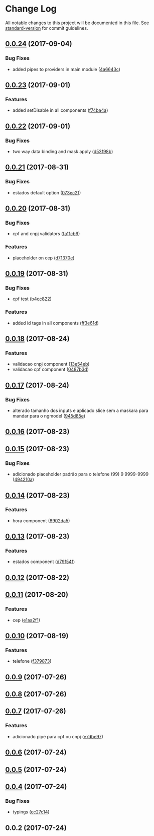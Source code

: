 # Change Log

All notable changes to this project will be documented in this file. See [standard-version](https://github.com/conventional-changelog/standard-version) for commit guidelines.

<a name="0.0.24"></a>
## [0.0.24](https://github.com/nbfontana/ngx-br/compare/v0.0.23...v0.0.24) (2017-09-04)


### Bug Fixes

* added pipes to providers in main module ([4a6643c](https://github.com/nbfontana/ngx-br/commit/4a6643c))



<a name="0.0.23"></a>
## [0.0.23](https://github.com/nbfontana/ngx-br/compare/v0.0.22...v0.0.23) (2017-09-01)


### Features

* added setDisable in all components ([f74ba4a](https://github.com/nbfontana/ngx-br/commit/f74ba4a))



<a name="0.0.22"></a>
## [0.0.22](https://github.com/nbfontana/ngx-br/compare/v0.0.21...v0.0.22) (2017-09-01)


### Bug Fixes

* two way data binding and mask apply ([d53f98b](https://github.com/nbfontana/ngx-br/commit/d53f98b))



<a name="0.0.21"></a>
## [0.0.21](https://github.com/nbfontana/ngx-br/compare/v0.0.20...v0.0.21) (2017-08-31)


### Bug Fixes

* estados default option ([073ec21](https://github.com/nbfontana/ngx-br/commit/073ec21))



<a name="0.0.20"></a>
## [0.0.20](https://github.com/nbfontana/ngx-br/compare/v0.0.19...v0.0.20) (2017-08-31)


### Bug Fixes

* cpf and cnpj validators ([fa11cb6](https://github.com/nbfontana/ngx-br/commit/fa11cb6))


### Features

* placeholder on cep ([d71370e](https://github.com/nbfontana/ngx-br/commit/d71370e))



<a name="0.0.19"></a>
## [0.0.19](https://github.com/nbfontana/ngx-br/compare/v0.0.18...v0.0.19) (2017-08-31)


### Bug Fixes

* cpf test ([b4cc822](https://github.com/nbfontana/ngx-br/commit/b4cc822))


### Features

* added id tags in all components ([ff3e61d](https://github.com/nbfontana/ngx-br/commit/ff3e61d))



<a name="0.0.18"></a>
## [0.0.18](https://github.com/nbfontana/ngx-br/compare/v0.0.17...v0.0.18) (2017-08-24)


### Features

* validacao cnpj component ([13e54eb](https://github.com/nbfontana/ngx-br/commit/13e54eb))
* validacao cpf component ([0487b3d](https://github.com/nbfontana/ngx-br/commit/0487b3d))



<a name="0.0.17"></a>
## [0.0.17](https://github.com/nbfontana/ngx-br/compare/v0.0.16...v0.0.17) (2017-08-24)


### Bug Fixes

* alterado tamanho dos inputs e aplicado slice sem a maskara para mandar para o ngmodel ([945d85e](https://github.com/nbfontana/ngx-br/commit/945d85e))



<a name="0.0.16"></a>
## [0.0.16](https://github.com/nbfontana/ngx-br/compare/v0.0.15...v0.0.16) (2017-08-23)



<a name="0.0.15"></a>
## [0.0.15](https://github.com/nbfontana/ngx-br/compare/v0.0.14...v0.0.15) (2017-08-23)


### Bug Fixes

* adicionado placeholder padrão para o telefone (99) 9 9999-9999 ([494210a](https://github.com/nbfontana/ngx-br/commit/494210a))



<a name="0.0.14"></a>
## [0.0.14](https://github.com/nbfontana/ngx-br/compare/v0.0.13...v0.0.14) (2017-08-23)


### Features

* hora component ([8902da5](https://github.com/nbfontana/ngx-br/commit/8902da5))



<a name="0.0.13"></a>
## [0.0.13](https://github.com/nbfontana/ngx-br/compare/v0.0.12...v0.0.13) (2017-08-23)


### Features

* estados component ([d79f54f](https://github.com/nbfontana/ngx-br/commit/d79f54f))



<a name="0.0.12"></a>
## [0.0.12](https://github.com/nbfontana/ngx-br/compare/v0.0.11...v0.0.12) (2017-08-22)



<a name="0.0.11"></a>
## [0.0.11](https://github.com/nbfontana/ngx-br/compare/v0.0.10...v0.0.11) (2017-08-20)


### Features

* cep ([e1aa2f1](https://github.com/nbfontana/ngx-br/commit/e1aa2f1))



<a name="0.0.10"></a>
## [0.0.10](https://github.com/nbfontana/ngx-br/compare/v0.0.9...v0.0.10) (2017-08-19)


### Features

* telefone ([f379873](https://github.com/nbfontana/ngx-br/commit/f379873))



<a name="0.0.9"></a>
## [0.0.9](https://github.com/nbfontana/ngx-br/compare/v0.0.8...v0.0.9) (2017-07-26)



<a name="0.0.8"></a>
## [0.0.8](https://github.com/nbfontana/ngx-br/compare/v0.0.7...v0.0.8) (2017-07-26)



<a name="0.0.7"></a>
## [0.0.7](https://github.com/nbfontana/ngx-br/compare/v0.0.6...v0.0.7) (2017-07-26)


### Features

* adicionado pipe para cpf ou cnpj ([e7dbe97](https://github.com/nbfontana/ngx-br/commit/e7dbe97))



<a name="0.0.6"></a>
## [0.0.6](https://github.com/nbfontana/ngx-br/compare/v0.0.5...v0.0.6) (2017-07-24)



<a name="0.0.5"></a>
## [0.0.5](https://github.com/nbfontana/ngx-br/compare/v0.0.4...v0.0.5) (2017-07-24)



<a name="0.0.4"></a>
## [0.0.4](https://github.com/nbfontana/ngx-br/compare/v0.0.2...v0.0.4) (2017-07-24)


### Bug Fixes

* typings ([ec27c14](https://github.com/nbfontana/ngx-br/commit/ec27c14))



<a name="0.0.2"></a>
## 0.0.2 (2017-07-24)
